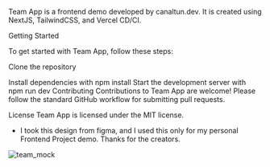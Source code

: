 Team App is a frontend demo developed by canaltun.dev. It is created using NextJS, TailwindCSS, and Vercel CD/CI.

Getting Started

To get started with Team App, follow these steps:

Clone the repository

Install dependencies with npm install
Start the development server with npm run dev
Contributing
Contributions to Team App are welcome! Please follow the standard GitHub workflow for submitting pull requests.

License
Team App is licensed under the MIT license.
* I took this design from figma, and I used this only for my personal Frontend Project demo. Thanks for the creators.

![team_mock](https://github.com/cnaltn/team-app-ts/assets/88890920/7bdd7a8f-71cc-4458-8c73-ba42e7c88c41)

